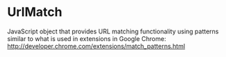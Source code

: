 UrlMatch
========

JavaScript object that provides URL matching functionality using patterns similar to what is used in extensions in Google Chrome:
http://developer.chrome.com/extensions/match_patterns.html

